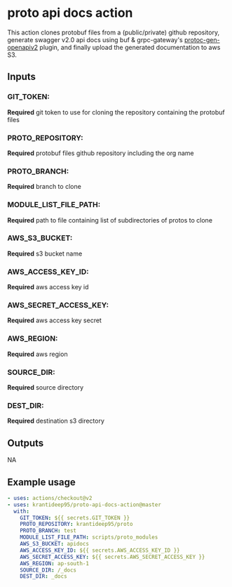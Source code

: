 # proto api docs action

This action clones protobuf files from a (public/private) github repository, generate swagger v2.0 api docs using buf & grpc-gateway's [protoc-gen-openapiv2](https://github.com/grpc-ecosystem/grpc-gateway/tree/master/protoc-gen-openapiv2) plugin, and finally upload the generated documentation to aws S3.

## Inputs

### GIT_TOKEN:

**Required** git token to use for cloning the repository containing the protobuf files

### PROTO_REPOSITORY:

**Required** protobuf files github repository including the org name

### PROTO_BRANCH:

**Required** branch to clone

### MODULE_LIST_FILE_PATH:

**Required** path to file containing list of subdirectories of protos to clone

### AWS_S3_BUCKET:

**Required** s3 bucket name

### AWS_ACCESS_KEY_ID:

**Required** aws access key id

### AWS_SECRET_ACCESS_KEY:

**Required** aws access key secret

### AWS_REGION:

**Required** aws region

### SOURCE_DIR:

**Required** source directory

### DEST_DIR:

**Required** destination s3 directory

## Outputs
NA

## Example usage
```yaml
- uses: actions/checkout@v2
- uses: krantideep95/proto-api-docs-action@master
  with:
    GIT_TOKEN: ${{ secrets.GIT_TOKEN }}
    PROTO_REPOSITORY: krantideep95/proto
    PROTO_BRANCH: test
    MODULE_LIST_FILE_PATH: scripts/proto_modules
    AWS_S3_BUCKET: apidocs
    AWS_ACCESS_KEY_ID: ${{ secrets.AWS_ACCESS_KEY_ID }}
    AWS_SECRET_ACCESS_KEY: ${{ secrets.AWS_SECRET_ACCESS_KEY }}
    AWS_REGION: ap-south-1
    SOURCE_DIR: /_docs
    DEST_DIR: _docs
```
